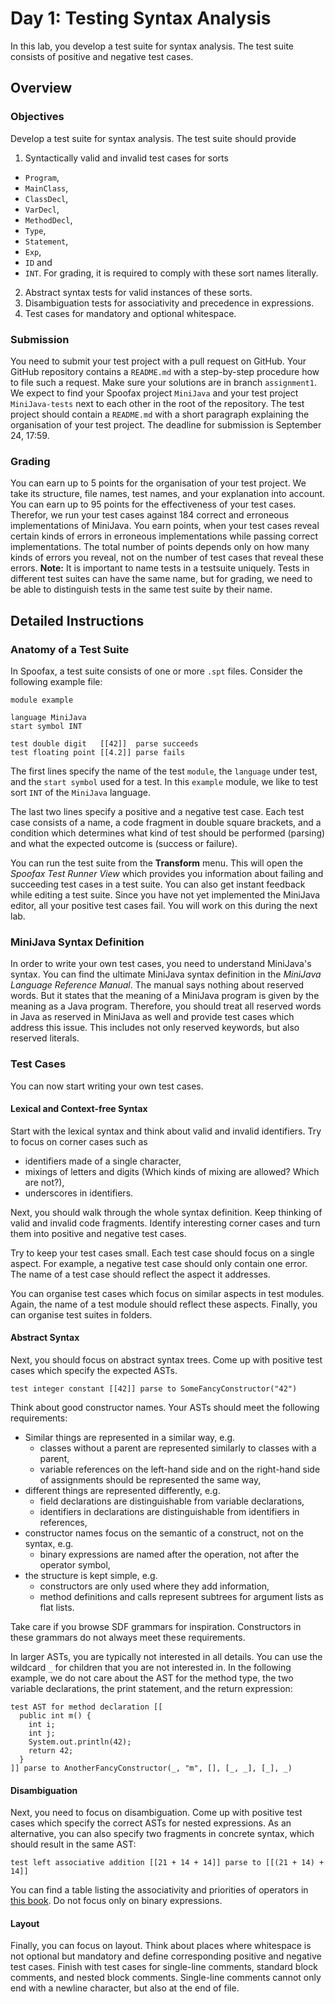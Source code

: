 # Day 1: Testing Syntax Analysis

In this lab, you develop a test suite for syntax analysis.
The test suite consists of positive and negative test cases.

## Overview

### Objectives

Develop a test suite for syntax analysis.
The test suite should provide

1. Syntactically valid and invalid test cases for sorts
  * `Program`,
  * `MainClass`,
  * `ClassDecl`,
  * `VarDecl`,
  * `MethodDecl`,
  * `Type`,
  * `Statement`,
  * `Exp`, 
  * `ID` and
  * `INT`.
For grading, it is required to comply with these sort names literally.
2. Abstract syntax tests for valid instances of these sorts.
3. Disambiguation tests for associativity and precedence in expressions.
4. Test cases for mandatory and optional whitespace.

### Submission

You need to submit your test project with a pull request on GitHub.
Your GitHub repository contains a `README.md` with a step-by-step procedure how to file such a request. Make sure your solutions are in branch `assignment1`. We expect to find your Spoofax project `MiniJava` and your test project `MiniJava-tests` next to each other in the root of the repository. The test project should contain a `README.md` with 
a short paragraph explaining the organisation of your test project. The deadline for submission is September 24, 17:59.

### Grading

You can earn up to 5 points for the organisation of your test project.
We take its structure, file names, test names, and your explanation into account.
You can earn up to 95 points for the effectiveness of your test cases.
Therefor, we run your test cases against 184 correct and erroneous implementations of MiniJava.
You earn points, 
  when your test cases reveal certain kinds of errors in erroneous implementations
  while passing correct implementations.
The total number of points depends only on how many kinds of errors you reveal, 
  not on the number of test cases that reveal these errors.
**Note:** It is important to name tests in a testsuite uniquely. Tests in different test suites can have the same name, but for grading, we need to be able to distinguish tests in the same test suite by their name.

## Detailed Instructions

### Anatomy of a Test Suite

In Spoofax, a test suite consists of one or more `.spt` files.
Consider the following example file:

    module example
    
    language MiniJava
    start symbol INT
    
    test double digit   [[42]]  parse succeeds
    test floating point [[4.2]] parse fails

The first lines specify 
  the name of the test `module`, 
  the `language` under test, 
  and the `start symbol` used for a test. 
In this `example` module, we like to test sort `INT` of the `MiniJava` language.

The last two lines specify a positive and a negative test case. 
Each test case consists of 
  a name, 
  a code fragment in double square brackets, and 
  a condition which determines 
  what kind of test should be performed (parsing) and 
  what the expected outcome is (success or failure). 

You can run the test suite from the **Transform** menu. 
This will open the *Spoofax Test Runner View*
 which provides you information about failing and succeeding test cases in a test suite. 
You can also get instant feedback while editing a test suite.
Since you have not yet implemented the MiniJava editor, all your positive test cases fail.
You will work on this during the next lab.

### MiniJava Syntax Definition

In order to write your own test cases, you need to understand MiniJava's syntax. 
You can find the ultimate MiniJava syntax definition in the *MiniJava Language Reference Manual*.
The manual says nothing about reserved words.
But it states that the meaning of a MiniJava program is given by the meaning as a Java program. 
Therefore, you should treat all reserved words in Java as reserved in MiniJava as well and provide test cases which address this issue.
This includes not only reserved keywords, but also reserved literals.

### Test Cases

You can now start writing your own test cases.

#### Lexical and Context-free Syntax

Start with the lexical syntax and think about valid and invalid identifiers. 
Try to focus on corner cases such as 
* identifiers made of a single character,
* mixings of letters and digits (Which kinds of mixing are allowed? Which are not?),
* underscores in identifiers.

Next, you should walk through the whole syntax definition. 
Keep thinking of valid and invalid code fragments. 
Identify interesting corner cases and turn them into positive and negative test cases.

Try to keep your test cases small.
Each test case should focus on a single aspect. 
For example, a negative test case should only contain one error. 
The name of a test case should reflect the aspect it addresses.

You can organise test cases which focus on similar aspects in test modules.
Again, the name of a test module should reflect these aspects. 
Finally, you can organise test suites in folders.

#### Abstract Syntax

Next, you should focus on abstract syntax trees. 
Come up with positive test cases which specify the expected ASTs.

    test integer constant [[42]] parse to SomeFancyConstructor("42")

Think about good constructor names. 
Your ASTs should meet the following requirements:
* Similar things are represented in a similar way, e.g.
    * classes without a parent are represented similarly to classes with a parent,
    * variable references on the left-hand side and on the right-hand side of assignments should be represented the same way,
* different things are represented differently, e.g.
    * field declarations are distinguishable from variable declarations,
    * identifiers in declarations are distinguishable from identifiers in references,
* constructor names focus on the semantic of a construct, not on the syntax, e.g.
    * binary expressions are named after the operation, not after the operator symbol,
* the structure is kept simple, e.g.
    * constructors are only used where they add information,
    * method definitions and calls represent subtrees for argument lists as flat lists.

Take care if you browse SDF grammars for inspiration. 
Constructors in these grammars do not always meet these requirements.

In larger ASTs, you are typically not interested in all details. 
You can use the wildcard `_` for children that you are not interested in.
In the following example, we do not care about 
  the AST for the method type, 
  the two variable declarations, 
  the print statement,
  and the return expression:

    test AST for method declaration [[
      public int m() {
        int i;
        int j;
        System.out.println(42);
        return 42;
      }
    ]] parse to AnotherFancyConstructor(_, "m", [], [_, _], [_], _)

#### Disambiguation

Next, you need to focus on disambiguation. 
Come up with positive test cases which specify the correct ASTs for nested expressions. 
As an alternative, you can also specify two fragments in concrete syntax, which should result in the same AST:

    test left associative addition [[21 + 14 + 14]] parse to [[(21 + 14) + 14]]

You can find a table listing the associativity and priorities of operators in [this book](http://introcs.cs.princeton.edu/java/11precedence/).
Do not focus only on binary expressions.

#### Layout

Finally, you can focus on layout. 
Think about places where whitespace is not optional but mandatory and define corresponding positive and negative test cases. 
Finish with test cases for single-line comments, standard block comments, and nested block comments.
Single-line comments cannot only end with a newline character, but also at the end of file.
